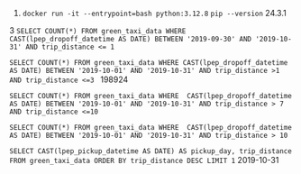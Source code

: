 1. `docker run -it --entrypoint=bash python:3.12.8`
    `pip --version` 24.3.1

3 `SELECT COUNT(*) FROM green_taxi_data
WHERE  CAST(lpep_dropoff_datetime AS DATE) BETWEEN '2019-09-30' AND '2019-10-31'
AND trip_distance <= 1`

`SELECT COUNT(*) FROM green_taxi_data
WHERE CAST(lpep_dropoff_datetime AS DATE) BETWEEN '2019-10-01' AND '2019-10-31'
AND trip_distance >1 AND trip_distance <=3 ` 198924

`SELECT COUNT(*) FROM green_taxi_data
WHERE 
CAST(lpep_dropoff_datetime AS DATE) BETWEEN '2019-10-01' AND '2019-10-31'
AND trip_distance > 7 AND trip_distance <=10`

`SELECT COUNT(*) FROM green_taxi_data
WHERE 
CAST(lpep_dropoff_datetime AS DATE) BETWEEN '2019-10-01' AND '2019-10-31'
AND trip_distance > 10`


`SELECT CAST(lpep_pickup_datetime AS DATE) AS pickup_day, trip_distance FROM green_taxi_data
ORDER BY trip_distance DESC LIMIT 1` 2019-10-31
